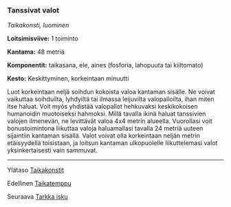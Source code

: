 ### Tanssivat valot

*Taikakonsti, luominen*

**Loitsimisviive:** 1 toiminto

**Kantama:** 48 metriä

**Komponentit:** taikasana, ele, aines (fosforia, lahopuuta tai kiiltomato)

**Kesto:** Keskittyminen, korkeintaan minuutti

Luot korkeintaan neljä soihdun kokoista valoa kantaman sisälle. Ne voivat vaikuttaa soihduilta, lyhdyiltä tai ilmassa leijuvilta valopalloilta, ihan miten itse haluat. Voit myös yhdistää valopallot hehkuvaksi keskikokoisen humanoidin muotoiseksi hahmoksi. Millä tavalla ikinä haluat tanssivien valojen ilmenevän, ne levittävät valoa 4x4 metrin alueella. Vuorollasi voit bonustoimintona liikuttaa valoja haluamallasi tavalla 24 metriä uuteen sijaintiin kantaman sisällä. Valot voivat olla korkeintaan neljän metrin etäisyydellä toisistaan, ja loitsun kantaman ulkopuolelle liikuttelemasi valot yksinkertaisesti vain sammuvat.

----

Ylätaso [Taikakonstit](0.piirin_taikakonstit.md)

Edellinen [Taikatemppu](Taikatemppu.md)

Seuraava [Tarkka isku](Tarkka_isku.md)